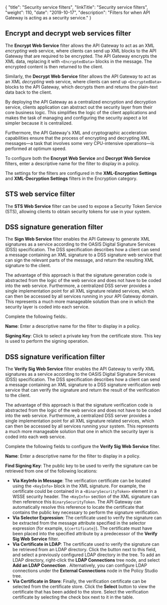 {
"title": "Security service filters",
"linkTitle": "Security service filters",
"weight": 110,
"date": "2019-10-17",
"description": "Filters for when API Gateway is acting as a security service."
}

## Encrypt and decrypt web services filter

The **Encrypt Web Service**
filter allows the API Gateway to act as an XML *encrypting*
web service, where clients can send up XML blocks to the API Gateway that are required to be encrypted. The API Gateway encrypts the XML data, replacing it with `<EncryptedData>` blocks in the message. The encrypted content is then returned to the client.

Similarly, the **Decrypt Web Service**
filter allows the API Gateway to act as an XML *decrypting*
web service, where clients can send up `<EncryptedData>` blocks to the API Gateway, which decrypts them and returns the plain-text data back to the client.

By deploying the API Gateway as a centralized encryption and decryption service, clients application can abstract out the security layer from their core business logic. This simplifies the logic of the client applications and makes the task of managing and configuring the security aspect a lot simpler because it is centralized.

Furthermore, the API Gateway's XML and cryptographic acceleration capabilities ensure that the process of encrypting and decrypting XML messages—a task that involves some very CPU-intensive operations—is performed at optimum speed.

To configure both the **Encrypt Web Service**
and **Decrypt Web Service**
filters, enter a descriptive name for the filter to display in a policy.

The settings for the filters are configured in the **XML-Encryption Settings** and **XML-Decryption Settings** filters in the Encryption category.

## STS web service filter

The **STS Web Service**
filter can be used to expose a Security Token Service (STS), allowing clients to obtain security tokens for use in your system.

## DSS signature generation filter

The **Sign Web Service**
filter enables the API Gateway to generate XML signatures as a service according to the OASIS Digital Signature Services (DSS) specification. The DSS specification describes how a client can send a message containing an XML signature to a DSS signature web service that can sign the relevant parts of the message, and return the resulting XML signature to the client.

The advantage of this approach is that the signature generation code is abstracted from the logic of the web service and does not have to be coded into the web service. Furthermore, a centralized DSS server provides a single implementation point for all XML signature related services, which can then be accessed by all services running in your API Gateway domain. This represents a much more manageable solution than one in which the security layer is coded into each service.

Complete the following fields:.

**Name**:
Enter a descriptive name for the filter to display in a policy.

**Signing Key**:
Click to select a private key from the certificate store. This key is used to perform the signing operation.

## DSS signature verification filter

The **Verify Sig Web Service**
filter enables the API Gateway to verify XML signatures as a service according to the OASIS Digital Signature Services (DSS) specification. The DSS specification describes how a client can send a message containing an XML signature to a DSS signature verification web service that can verify the signature and return the result of the verification to the client.

The advantage of this approach is that the signature verification code is abstracted from the logic of the web service and does not have to be coded into the web service. Furthermore, a centralized DSS server provides a single implementation point for all XML signature related services, which can then be accessed by all services running your system. This represents a much more manageable solution that one in which the security layer is coded into each web service.

Complete the following fields to configure the **Verify Sig Web Service**
filter.

**Name**:
Enter a descriptive name for the filter to display in a policy.

**Find Signing Key**:
The public key to be used to verify the signature can be retrieved from one of the following locations:

* **Via KeyInfo in Message**:
    The verification certificate can be located using the `<KeyInfo>`
    block in the XML signature. For example, the certificate could be contained in a `<BinarySecurityToken>`
    element in a WSSE security header. The `<KeyInfo>`
    section of the XML signature can then reference this `BinarySecurityToken`. The API Gateway can automatically resolve this reference to locate the certificate that contains the public key necessary to perform the signature verification.
* **Via Selector Expression**:
    The certificate used to verify the signature can be extracted from the message attribute specified in the selector expression (for example, `${certificate}`). The certificate must have been placed into the specified attribute by a predecessor of the **Verify Sig Web Service**
    filter.
* **Via Certificate in LDAP**:
    The certificate used to verify the signature can be retrieved from an LDAP directory. Click the button next to this field, and select a previously configured LDAP directory in the tree. To add an LDAP directory, right-click the **LDAP Connections**
    tree node, and select **Add an LDAP Connection**
    . Alternatively, you can configure LDAP connections under the **External Connections**
    node in the Policy Studio tree.
* **Via Certificate in Store**:
    Finally, the verification certificate can be selected from the certificate store. Click the **Select**
    button to view the certificate that has been added to the store. Select the verification certificate by selecting the check box next to it in the table.
